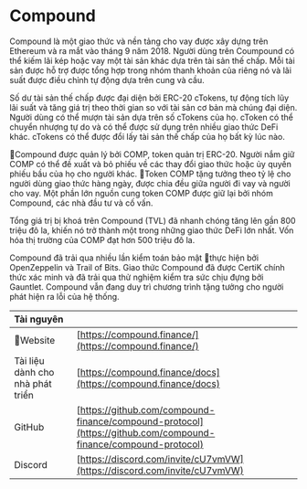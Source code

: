 # Compound

Compound là một giao thức và nền tảng cho vay được xây dựng trên Ethereum và ra mắt vào tháng 9 năm 2018. Người dùng trên Coumpound có thể kiếm lãi kép hoặc vay một tài sản khác dựa trên tài sản thế chấp. Mỗi tài sản được hỗ trợ được tổng hợp trong nhóm thanh khoản của riêng nó và lãi suất được điều chỉnh tự động dựa trên cung và cầu.

Số dư tài sản thế chấp được đại diện bởi ERC-20 cTokens, tự động tích lũy lãi suất và tăng giá trị theo thời gian so với tài sản cơ bản mà chúng đại diện. Người dùng có thể mượn tài sản dựa trên số cTokens của họ. cToken có thể chuyển nhượng tự do và có thể được sử dụng trên nhiều giao thức DeFi khác. cTokens có thể được đổi lấy tài sản thế chấp của họ bất kỳ lúc nào.

Compound được quản lý bởi COMP, token quản trị ERC-20. Người nắm giữ COMP có thể đề xuất và bỏ phiếu về các thay đổi giao thức hoặc ủy quyền phiếu bầu của họ cho người khác. Token COMP tặng tưởng theo tỷ lệ cho người dùng giao thức hàng ngày, được chia đều giữa người đi vay và người cho vay. Một phần lớn nguồn cung token COMP được giữ lại bởi nhóm Compound, các nhà đầu tư và cố vấn.

Tổng giá trị bị khoá trên Compound (TVL) đã nhanh chóng tăng lên gần 800 triệu đô la, khiến nó trở thành một trong những giao thức DeFi lớn nhất. Vốn hóa thị trường của COMP đạt hơn 500 triệu đô la.

Compound đã trải qua nhiều lần kiểm toán bảo mật thực hiện bởi OpenZeppelin và Trail of Bits. Giao thức Compound đã được CertiK chính thức xác minh và đã trải qua thử nghiệm kiểm tra sức chịu đựng bởi Gauntlet. Compound vẫn đang duy trì chương trình tặng tưởng cho người phát hiện ra lỗi của hệ thống.

| Tài nguyên                       |                                                                                                                |
|:-------------------------------- |:-------------------------------------------------------------------------------------------------------------- |
| Website                         | [https://compound.finance/](https://compound.finance/)                                                         |
| Tài liệu dành cho nhà phát triển | [https://compound.finance/docs](https://compound.finance/docs)                                                 |
| GitHub                           | [https://github.com/compound-finance/compound-protocol](https://github.com/compound-finance/compound-protocol) |
| Discord                          | [https://discord.com/invite/cU7vmVW](https://discord.com/invite/cU7vmVW)                                       |

